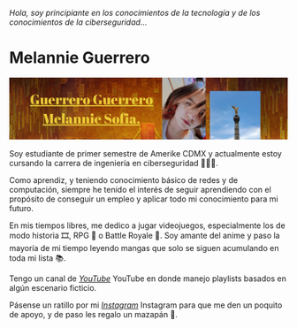 *Hola, soy principiante en los conocimientos de la tecnología y de los conocimientos de la ciberseguridad...*

# Melannie Guerrero

<div align="center">
  <img width="800" height="auto" src="https://github.com/s1ipm/s1imp/blob/main/Meuwuwu.jpg?raw=true" alt="Descripción de la imagen">
</div>

Soy estudiante de primer semestre de Amerike CDMX y actualmente estoy cursando la carrera de ingeniería en ciberseguridad 👩🏻‍💻.

Como aprendiz, y teniendo conocimiento básico de redes y de computación, siempre he tenido el interés de seguir aprendiendo con el propósito de conseguir un empleo y aplicar todo mi conocimiento para mi futuro.

En mis tiempos libres, me dedico a jugar videojuegos, especialmente los de modo historia 🎞️, RPG 👣 o Battle Royale 🔫. Soy amante del anime y paso la mayoría de mi tiempo leyendo mangas que solo se siguen acumulando en toda mi lista 📚.

Tengo un canal de <a href="https://www.youtube.com/@s1i_pm" target="_blank" rel="noopener">_YouTube_</a> YouTube en donde manejo playlists basados en algún escenario ficticio.

Pásense un ratillo por mi <a href="https://www.instagram.com/admintroste_?igsh=MW8weTdoZzh5ajVlcA==" target="_blank" rel="noopener">_Instagram_</a> Instagram para que me den un poquito de apoyo, y de paso les regalo un mazapán 🥜.
